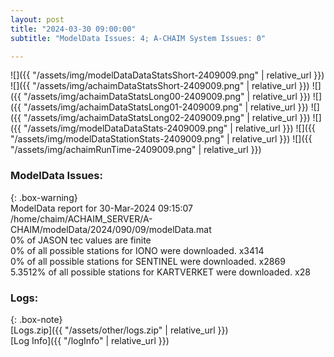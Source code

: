 ```yaml
---
layout: post
title: "2024-03-30 09:00:00"
subtitle: "ModelData Issues: 4; A-CHAIM System Issues: 0"

---
```


![]({{ "/assets/img/modelDataDataStatsShort-2409009.png" | relative_url }})
![]({{ "/assets/img/achaimDataStatsShort-2409009.png" | relative_url }})
![]({{ "/assets/img/achaimDataStatsLong00-2409009.png" | relative_url }})
![]({{ "/assets/img/achaimDataStatsLong01-2409009.png" | relative_url }})
![]({{ "/assets/img/achaimDataStatsLong02-2409009.png" | relative_url }})
![]({{ "/assets/img/modelDataDataStats-2409009.png" | relative_url }})
![]({{ "/assets/img/modelDataStationStats-2409009.png" | relative_url }})
![]({{ "/assets/img/achaimRunTime-2409009.png" | relative_url }})


### ModelData Issues:  
  
{: .box-warning}  
 ModelData report for 30-Mar-2024 09:15:07   
 /home/chaim/ACHAIM_SERVER/A-CHAIM/modelData/2024/090/09/modelData.mat   
 0% of JASON tec values are finite   
 0% of all possible stations for IONO were downloaded. x3414   
 0% of all possible stations for SENTINEL were downloaded. x2869   
 5.3512% of all possible stations for KARTVERKET were downloaded. x28   
  


### Logs:  
  
{: .box-note}  
[Logs.zip]({{ "/assets/other/logs.zip" | relative_url }})  
[Log Info]({{ "/logInfo" | relative_url }})  
